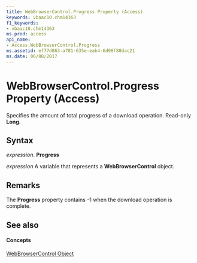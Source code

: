 ```yaml
---
title: WebBrowserControl.Progress Property (Access)
keywords: vbaac10.chm14363
f1_keywords:
- vbaac10.chm14363
ms.prod: access
api_name:
- Access.WebBrowserControl.Progress
ms.assetid: ef77d863-a781-635e-eab4-6d98f88dac21
ms.date: 06/08/2017
---
```



# WebBrowserControl.Progress Property (Access)

Specifies the amount of total progress of a download operation. Read-only **Long**.


## Syntax

 _expression_. **Progress**

 _expression_ A variable that represents a **WebBrowserControl** object.


## Remarks

The **Progress** property contains -1 when the download operation is complete.


## See also


#### Concepts


[WebBrowserControl Object](webbrowsercontrol-object-access.md)

